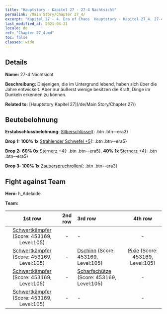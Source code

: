 ```yaml
---
title: "Hauptstory - Kapitel 27 - 27-4 Nachtsicht"
permalink: /Main Story/Chapter 27_4/
excerpt: "Kapitel 27 - 4. Era of Chaos  Hauptstory - Kapitel 27_4. 27-4 Nachtsicht"
last_modified_at: 2021-04-21
locale: de
ref: "Chapter 27_4.md"
toc: false
classes: wide
---
```


## Details

 **Name:** 27-4 Nachtsicht

 **Beschreibung:** Diejenigen, die im Untergrund lebend, haben sich über die Jahre entwickelt. Aber nur äußerst wenige besitzen die Kraft, Dinge im Dunkeln erkennen zu können.

 **Related to:** [Hauptstory Kapitel 27](/de/Main Story/Chapter 27/)

## Beutebelohnung

 **Erstabschlussbelohnung:** [Silberschlüssel](/de/Items/con_693/){: .btn .btn--era3}

 **Drop 1:** **100% 1x** [Strahlender Schwefel +5](/de/Items/mat_99/){: .btn .btn--era5}

 **Drop 2:** **60% 0x** [Sternerz +4](/de/Items/mat_89/){: .btn .btn--era5}, **40% 1x** [Sternerz +4](/de/Items/mat_89/){: .btn .btn--era5}

 **Drop 3:** **100% 1x** [Zauberspruchrollen](/de/Items/con_694/){: .btn .btn--era3}


## Fight against Team
 **Hero:** h_Adelaide

 **Team:**


  | 1st row | 2nd row | 3rd row | 4th row |
  |:----:|:----:|:----|:----:|
  | [Schwertkämpfer](/de/units/Swordsman/) (Score: 453169, Level:105)  | - | - | - |
  | [Schwertkämpfer](/de/units/Swordsman/) (Score: 453169, Level:105)  | - | [Dschinn](/de/units/Genie/) (Score: 453169, Level:105)  | [Pixie](/de/units/Sprite/) (Score: 453169, Level:105)  |
  | [Schwertkämpfer](/de/units/Swordsman/) (Score: 453169, Level:105)  | - | [Scharfschütze](/de/units/Marksman/) (Score: 453169, Level:105)  | - |
  | [Schwertkämpfer](/de/units/Swordsman/) (Score: 453169, Level:105)  | - | - | - |


